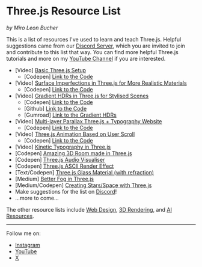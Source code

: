 # Three.js Resource List
_by Miro Leon Bucher_

This is a list of resources I've used to learn and teach Three.js. Helpful suggestions came from our [Discord Server](https://discord.gg/pxv5fzmShE), which you are invited to join and contribute to this list that way. You can find more helpful Three.js tutorials and more on my [YouTube Channel](https://youtube.com/@miroxleon) if you are interested.

- [Video] [Basic Three.js Setup](https://youtu.be/l7zkOM4FvZQ?si=EWQt5eghRyTMwoT5)
  - [Codepen] [Link to the Code](https://codepen.io/miroleon/pen/ZEMdZqQ)
- [Video] [Surface Imperfections in Three.js for More Realistic Materials](https://youtu.be/6x6h9ALZ_-Q?si=FbegDK3aWvOX57aL)
  - [Codepen] [Link to the Code](https://codepen.io/miroleon/pen/gOBYRpY)
- [Video] [Gradient HDRs in Three.js for Stylised Scenes](https://youtu.be/Muq-VpaPzoE?si=NFy4plzurFrZ-xWY)
  - [Codepen] [Link to the Code](https://codepen.io/miroleon/pen/dyQdzKq)
  - [Github] [Link to the Code](https://github.com/miroleon/gradient_hdr_freebie)
  - [Gumroad] [Link to the Gradient HDRs](https://miroleon.gumroad.com/l/gradient_hdr_pack)
- [Video] [Multi-layer Parallax Three.js + Typography Website](https://youtu.be/Y5kJFvQtb-U?si=_kEO4ZAmIJuAwoVm)
  - [Codepen] [Link to the Code](https://codepen.io/miroleon/pen/MWzxdqr)
- [Video] [Three.js Animation Based on User Scroll](https://youtu.be/oCUlA_aUzHY?feature=shared)
  - [Codepen] [Link to the Code](https://codepen.io/miroleon/pen/GRPpVrd)
- [Video] [Kinetic Typography in Three.js](https://youtu.be/_9Z-YQVQkpE?si=UT-Iv-tCwIWZoaR-)
- [Codepen] [Amazing 3D Room made in Three.js](https://codepen.io/ricardoolivaalonso/pen/KKbWGNZ)
- [Codepen] [Three.js Audio Visualiser](https://codepen.io/ma_suwa/pen/BarLGgx)
- [Codepen] [Three.js ASCII Render Effect](https://codepen.io/TopherV/pen/NrWPjW)
- [Text/Codepen] [Three.js Glass Material (with refraction)](https://tympanus.net/codrops/2021/10/27/creating-the-effect-of-transparent-glass-and-plastic-in-three-js/)
- [Medium] [Better Fog in Three.js](https://snayss.medium.com/three-js-fog-hacks-fc0b42f63386)
- [Medium/Codepen] [Creating Stars/Space with Three.js](https://medium.com/nerd-for-tech/adding-a-custom-star-field-background-with-three-js-79a1d18fd35d)
- Make suggestions for the list on [Discord](https://discord.gg/pxv5fzmShE)!
- ...more to come...

The other resource lists include [Web Design](), [3D Rendering](), and [AI Resources]().

---

Follow me on:
- [Instagram](https://instagram.com/miroxleon)
- [YouTube](https://youtube.com/@miroxleon)
- [X](https://x.com/miroxleon)
